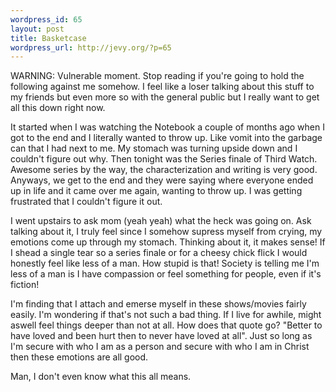 ```yaml
--- 
wordpress_id: 65
layout: post
title: Basketcase
wordpress_url: http://jevy.org/?p=65
---
```

WARNING:  Vulnerable moment.  Stop reading if you're going to hold the following against me somehow. I feel like a loser talking about this stuff to my friends but even more so with the general public but I really want to get all this down right now.

It started when I was watching the Notebook a couple of months ago when I got to the end and I literally wanted to throw up.  Like vomit into the garbage can that I had next to me.  My stomach was turning upside down and I couldn't figure out why.  Then tonight was the Series finale of Third Watch.  Awesome series by the way, the characterization and writing is very good.  Anyways, we get to the end and they were saying where everyone ended up in life and it came over me again, wanting to throw up.  I was getting frustrated that I couldn't figure it out.

I went upstairs to ask mom (yeah yeah) what the heck was going on.  Ask talking about it, I truly feel since I somehow supress myself from crying, my emotions come up through my stomach.  Thinking about it, it makes sense!  If I shead a single tear so a series finale or for a cheesy chick flick I would honestly feel like less of a man.  How stupid is that!  Society is telling me I'm less of a man is I have compassion or feel something for people, even if it's fiction!

I'm finding that I attach and emerse myself in these shows/movies fairly easily.  I'm wondering if that's not such a bad thing.  If I live for awhile, might aswell feel things deeper than not at all.  How does that quote go?  "Better to have loved and been hurt then to never have loved at all".   Just so long as I'm secure with who I am as a person and secure with who I am in Christ then these emotions are all good.

Man, I don't even know what this all means.
